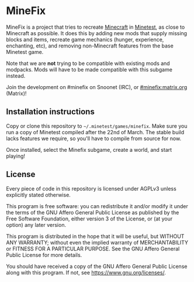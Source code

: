 # MineFix

MineFix is a project that tries to recreate [Minecraft](https://minecraft.net) in [Minetest](https://minetest.net), as close to Minecraft as possible. It does this by adding new mods that supply missing blocks and items, recreate game mechanics (hunger, experience, enchanting, etc), and removing non-Minecraft features from the base Minetest game.

Note that we are **not** trying to be compatible with existing mods and modpacks. Mods will have to be made compatible with this subgame instead.

Join the development on #minefix on Snoonet (IRC), or [#minefix:matrix.org](https://matrix.to/#/#minefix:matrix.org) (Matrix)!

## Installation instructions

Copy or clone this repository to `~/.minetest/games/minefix`.
Make sure you run a copy of Minetest compiled after the 22nd of March. The stable build lacks features we require, so you'll have to compile from source for now.

Once installed, select the Minefix subgame, create a world, and start playing!

## License

Every piece of code in this repository is licensed under AGPLv3 unless explicitly stated otherwise.

This program is free software: you can redistribute it and/or modify it under the terms of the GNU Affero General Public License as published by the Free Software Foundation, either version 3 of the License, or (at your option) any later version.

This program is distributed in the hope that it will be useful, but WITHOUT ANY WARRANTY; without even the implied warranty of MERCHANTABILITY or FITNESS FOR A PARTICULAR PURPOSE. See the GNU Affero General Public License for more details.

You should have received a copy of the GNU Affero General Public License along with this program. If not, see https://www.gnu.org/licenses/.
